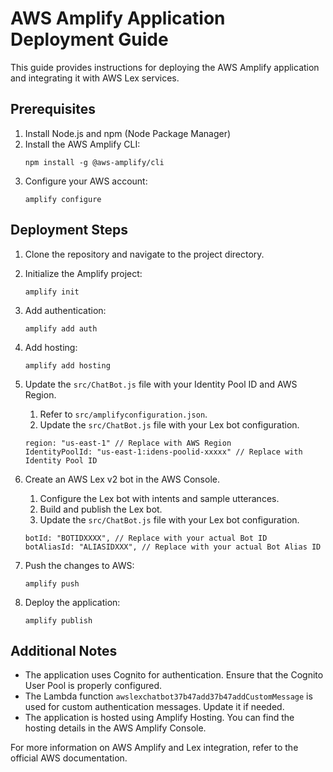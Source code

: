 # AWS Amplify Application Deployment Guide

This guide provides instructions for deploying the AWS Amplify application and integrating it with AWS Lex services.

## Prerequisites

1. Install Node.js and npm (Node Package Manager)
2. Install the AWS Amplify CLI:
   ```
   npm install -g @aws-amplify/cli
   ```
3. Configure your AWS account:
   ```
   amplify configure
   ```

## Deployment Steps

1. Clone the repository and navigate to the project directory.

2. Initialize the Amplify project:
   ```
   amplify init
   ```

3. Add authentication:
   ```
   amplify add auth
   ```

4. Add hosting:
   ```
   amplify add hosting
   ```
5. Update the `src/ChatBot.js` file with your Identity Pool ID and AWS Region.
   1. Refer to `src/amplifyconfiguration.json`.
   2. Update the `src/ChatBot.js` file with your Lex bot configuration.
   ```
   region: "us-east-1" // Replace with AWS Region
   IdentityPoolId: "us-east-1:idens-poolid-xxxxx" // Replace with Identity Pool ID
   ```

6. Create an AWS Lex v2 bot in the AWS Console.

   1. Configure the Lex bot with intents and sample utterances.
   2. Build and publish the Lex bot.
   3. Update the `src/ChatBot.js` file with your Lex bot configuration.

   ```
   botId: "BOTIDXXXX", // Replace with your actual Bot ID
   botAliasId: "ALIASIDXXX", // Replace with your actual Bot Alias ID
   ```

7. Push the changes to AWS:
   ```
   amplify push
   ```

8. Deploy the application:
   ```
   amplify publish
   ```

## Additional Notes

- The application uses Cognito for authentication. Ensure that the Cognito User Pool is properly configured.
- The Lambda function `awslexchatbot37b47add37b47addCustomMessage` is used for custom authentication messages. Update it if needed.
- The application is hosted using Amplify Hosting. You can find the hosting details in the AWS Amplify Console.

For more information on AWS Amplify and Lex integration, refer to the official AWS documentation.